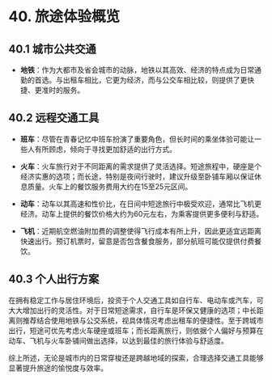 # 40. 旅途体验概览

## 40.1 城市公共交通

- **地铁**：作为大都市及省会城市的动脉，地铁以其高效、经济的特点成为日常通勤的首选。与出租车相比，它更为经济，而与公交车相比较，则提供了更快捷、更准时的服务。
  
## 40.2 远程交通工具

- **班车**：尽管在青春记忆中班车扮演了重要角色，但长时间的乘坐体验可能让一些人有所顾虑，倾向于寻找更加舒适的出行方式。
  
- **火车**：火车旅行对于不同距离的需求提供了灵活选择。短途旅程中，硬座是个经济实惠的选项；而长途，特别是夜间行驶时，建议升级至卧铺车厢以保证休息质量。火车上的餐饮服务费用大约在15至25元区间。

- **动车**：动车以其高速和性价比，在日间中短途旅行中极受欢迎，通常比飞机更经济。动车上提供的餐饮价格大约为60元左右，为乘客提供更多便利与舒适。

- **飞机**：近期航空燃油附加费的调整使得飞行成本有所上升，因此更适宜远距离快速出行。预订机票时，留意是否包含餐食服务，部分航班可能仅提供付费餐饮。

## 40.3 个人出行方案

在拥有稳定工作与居住环境后，投资于个人交通工具如自行车、电动车或汽车，可大大增加出行的灵活性。对于日常短途需求，自行车是环保又健康的选项；中长距离则推荐结合使用地铁与公交系统，视具体情况考虑出租车的便捷性。至于跨城市出行，短途可优先考虑火车硬座或班车；而长距离旅行，则依据个人偏好与预算在动车、飞机与火车卧铺间做出选择，以达到最佳的旅行体验与舒适度。

综上所述，无论是城市内的日常穿梭还是跨越地域的探索，合理选择交通工具能够显著提升旅途的愉悦度与效率。
